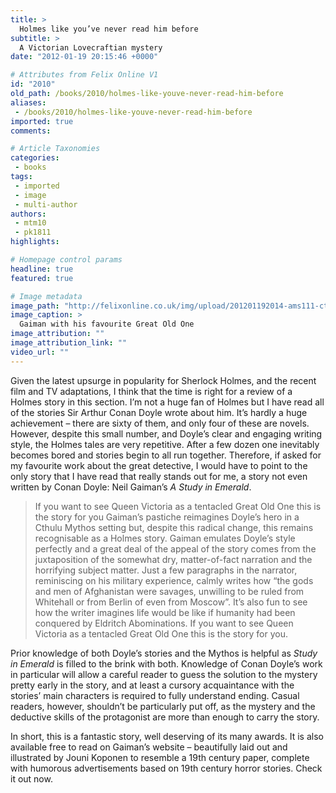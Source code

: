 ```yaml
---
title: >
  Holmes like you’ve never read him before
subtitle: >
  A Victorian Lovecraftian mystery
date: "2012-01-19 20:15:46 +0000"

# Attributes from Felix Online V1
id: "2010"
old_path: /books/2010/holmes-like-youve-never-read-him-before
aliases:
 - /books/2010/holmes-like-youve-never-read-him-before
imported: true
comments:

# Article Taxonomies
categories:
 - books
tags:
 - imported
 - image
 - multi-author
authors:
 - mtm10
 - pk1811
highlights:

# Homepage control params
headline: true
featured: true

# Image metadata
image_path: "http://felixonline.co.uk/img/upload/201201192014-ams111-cthulugaiman.jpg"
image_caption: >
  Gaiman with his favourite Great Old One
image_attribution: ""
image_attribution_link: ""
video_url: ""
---
```


Given the latest upsurge in popularity for Sherlock Holmes, and the recent film and TV adaptations, I think that the time is right for a review of a Holmes story in this section. I’m not a huge fan of Holmes but I have read all of the stories Sir Arthur Conan Doyle wrote about him. It’s hardly a huge achievement – there are sixty of them, and only four of these are novels. However, despite this small number, and Doyle’s clear and engaging writing style, the Holmes tales are very repetitive. After a few dozen one inevitably becomes bored and stories begin to all run together. Therefore, if asked for my favourite work about the great detective, I would have to point to the only story that I have read that really stands out for me, a story not even written by Conan Doyle: Neil Gaiman’s _A Study in Emerald_.
> If you want to see Queen Victoria as a tentacled Great Old One this is the story for you
Gaiman’s pastiche reimagines Doyle’s hero in a Cthulu Mythos setting but, despite this radical change, this remains recognisable as a Holmes story. Gaiman emulates Doyle’s style perfectly and a great deal of the appeal of the story comes from the juxtaposition of the somewhat dry, matter-of-fact narration and the horrifying subject matter. Just a few paragraphs in the narrator, reminiscing on his military experience, calmly writes how “the gods and men of Afghanistan were savages, unwilling to be ruled from Whitehall or from Berlin of even from Moscow”. It’s also fun to see how the writer imagines life would be like if humanity had been conquered by Eldritch Abominations. If you want to see Queen Victoria as a tentacled Great Old One this is the story for you.

Prior knowledge of both Doyle’s stories and the Mythos is helpful as _Study in Emerald_ is filled to the brink with both. Knowledge of Conan Doyle’s work in particular will allow a careful reader to guess the solution to the mystery pretty early in the story, and at least a cursory acquaintance with the stories’ main characters is required to fully understand ending. Casual readers, however, shouldn’t be particularly put off, as the mystery and the deductive skills of the protagonist are more than enough to carry the story.

In short, this is a fantastic story, well deserving of its many awards. It is also available free to read on Gaiman’s website – beautifully laid out and illustrated by Jouni Koponen to resemble a 19th century paper, complete with humorous advertisements based on 19th century horror stories. Check it out now.
